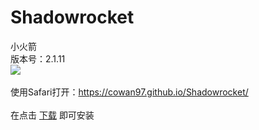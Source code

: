 # Shadowrocket
小火箭<br>版本号：2.1.11<br>
<img src="https://is2-ssl.mzstatic.com/image/thumb/Purple128/v4/22/a7/f2/22a7f210-7de5-8d7f-e7a2-24f498c605ca/AppIcon-1x_U007emarketing-85-220-0-9.png/246x0w.jpg">
<br><br>
使用Safari打开：<a href="https://cowan97.github.io/Shadowrocket/">https://cowan97.github.io/Shadowrocket/</a>
<br><br>
在点击 <a href="itms-services://?action=download-manifest&url=https://cowan97.github.io/Shadowrocket/Shadowrocket.plist">下载</a> 即可安装
